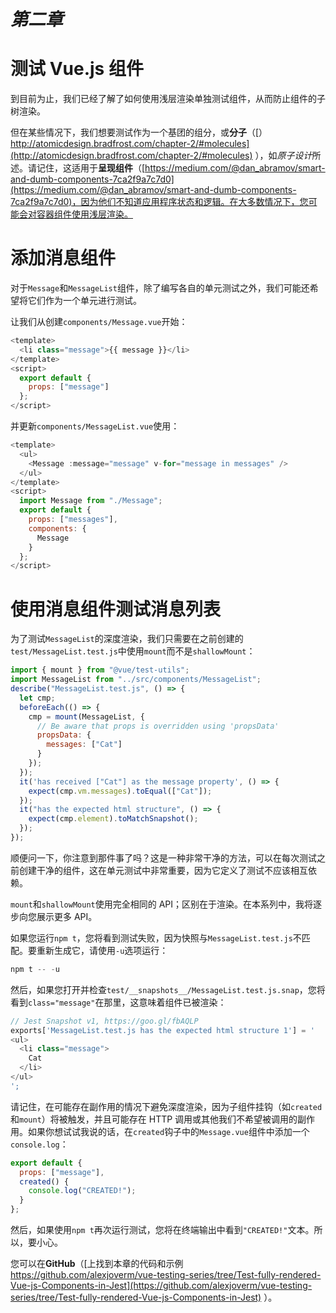 # *第二章*

# 测试 Vue.js 组件

到目前为止，我们已经了解了如何使用浅层渲染单独测试组件，从而防止组件的子树渲染。

但在某些情况下，我们想要测试作为一个基团的组分，或**分子**（[）http://atomicdesign.bradfrost.com/chapter-2/#molecules](http://atomicdesign.bradfrost.com/chapter-2/#molecules) ），如*原子设计*所述。请记住，这适用于**呈现组件**（[https://medium.com/@dan_abramov/smart-and-dumb-components-7ca2f9a7c7d0](https://medium.com/@dan_abramov/smart-and-dumb-components-7ca2f9a7c7d0)，因为他们不知道应用程序状态和逻辑。在大多数情况下，您可能会对容器组件使用浅层渲染。

# 添加消息组件

对于`Message`和`MessageList`组件，除了编写各自的单元测试之外，我们可能还希望将它们作为一个单元进行测试。

让我们从创建`components/Message.vue`开始：

```js
<template>
  <li class="message">{{ message }}</li>
</template>
<script>
  export default {
    props: ["message"]
  };
</script>
```

并更新`components/MessageList.vue`使用：

```js
<template>
  <ul>
    <Message :message="message" v-for="message in messages" />
  </ul>
</template>
<script>
  import Message from "./Message";
  export default {
    props: ["messages"],
    components: {
      Message
    }
  };
</script>
```

# 使用消息组件测试消息列表

为了测试`MessageList`的深度渲染，我们只需要在之前创建的`test/MessageList.test.js`中使用`mount`而不是`shallowMount`：

```js
import { mount } from "@vue/test-utils";
import MessageList from "../src/components/MessageList";
describe("MessageList.test.js", () => {
  let cmp;
  beforeEach(() => {
    cmp = mount(MessageList, {
      // Be aware that props is overridden using 'propsData'
      propsData: {
        messages: ["Cat"]
      }
    });
  });
  it('has received ["Cat"] as the message property', () => {
    expect(cmp.vm.messages).toEqual(["Cat"]);
  });
  it("has the expected html structure", () => {
    expect(cmp.element).toMatchSnapshot();
  });
});
```

顺便问一下，你注意到那件事了吗？这是一种非常干净的方法，可以在每次测试之前创建干净的组件，这在单元测试中非常重要，因为它定义了测试不应该相互依赖。

`mount`和`shallowMount`使用完全相同的 API；区别在于渲染。在本系列中，我将逐步向您展示更多 API。

如果您运行`npm t`，您将看到测试失败，因为快照与`MessageList.test.js`不匹配。要重新生成它，请使用`-u`选项运行：

```js
npm t -- -u
```

然后，如果您打开并检查`test/__snapshots__/MessageList.test.js.snap`，您将看到`class="message"`在那里，这意味着组件已被渲染：

```js
// Jest Snapshot v1, https://goo.gl/fbAQLP
exports['MessageList.test.js has the expected html structure 1'] = '
<ul>
  <li class="message">
    Cat
  </li>
</ul>
';
```

请记住，在可能存在副作用的情况下避免深度渲染，因为子组件挂钩（如`created`和`mount`）将被触发，并且可能存在 HTTP 调用或其他我们不希望被调用的副作用。如果你想试试我说的话，在`created`钩子中的`Message.vue`组件中添加一个`console.log`：

```js
export default {
  props: ["message"],
  created() {
    console.log("CREATED!");
  }
};
```

然后，如果使用`npm t`再次运行测试，您将在终端输出中看到`"CREATED!"`文本。所以，要小心。

您可以在**GitHub**（[上找到本章的代码和示例 https://github.com/alexjoverm/vue-testing-series/tree/Test-fully-rendered-Vue-js-Components-in-Jest](https://github.com/alexjoverm/vue-testing-series/tree/Test-fully-rendered-Vue-js-Components-in-Jest) ）。